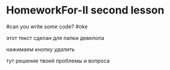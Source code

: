 # HomeworkFor-II second lesson
#can you write some code?
#oke

этот текст сделан для папки девелопа

нажимаем кнопку *удалить*

тут решение твоей проблемы и вопроса